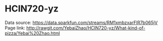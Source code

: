 # HCIN720-yz
Data source: https://data.sparkfun.com/streams/RM1xmbzxarFlR7b065jV
Page link: http://rawgit.com/YebaiZhao/HCIN720-yz/What-kind-of-pizza/Yebai%20Zhao.html

